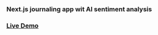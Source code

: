 ### Next.js journaling app wit AI sentiment analysis
### [Live Demo](https://mood-ffgg-git-main-ddomin212s-projects.vercel.app/)
